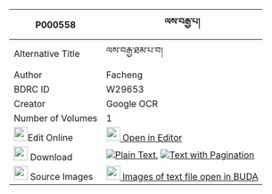 |P000558|ལས་བརྒྱ་པ། 
| --- | --- 
|Alternative Title |ལས་བརྒྱ་ཐམ་པ་བ།
|Author| Facheng
|BDRC ID | W29653
|Creator | Google OCR
|Number of Volumes| 1
|<img width="25" src="https://img.icons8.com/color/25/000000/edit-property.png">Edit Online| [<img width="25" src="https://avatars.githubusercontent.com/u/45091458?s=200&v=4"> Open in Editor](http://editor.openpecha.org/P000558)
|<img width="25" src="https://img.icons8.com/fluent/48/000000/download-2.png"/>  Download | [![](https://img.icons8.com/color/20/000000/txt.png)Plain Text](https://github.com/Openpecha/P000558/releases/download/v1/la_sa_gyapa_plain_P000558.zip), [![](https://img.icons8.com/color/20/000000/txt.png)Text with Pagination](https://github.com/Openpecha/P000558/releases/download/v1/la_sa_gyapa_pages_P000558.zip)
|<img width="25" src="https://img.icons8.com/plasticine/100/000000/pictures-folder.png"/>  Source Images | [<img width="25" src="https://library.bdrc.io/icons/BUDA-small.svg"> Images of text file open in BUDA](https://library.bdrc.io/show/bdr:W29653)
